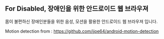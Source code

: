 ## For Disabled, 장애인을 위한 안드로이드 웹 브라우져
몸이 불편하신 장애인분들을 위한 음성, 모션을 활용한 안드로이드 웹 브라우져 입니다.

Motion detection from : https://github.com/jjoe64/android-motion-detection
